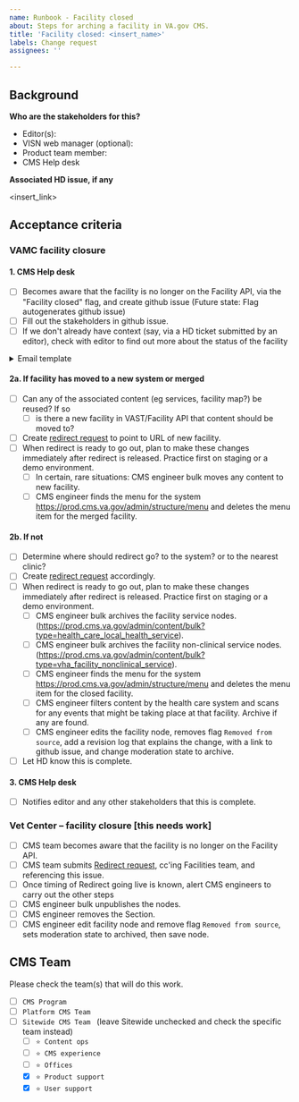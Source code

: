 ```yaml
---
name: Runbook - Facility closed
about: Steps for arching a facility in VA.gov CMS.
title: 'Facility closed: <insert_name>'
labels: Change request
assignees: ''

---
```


## Background

**Who are the stakeholders for this?**

- Editor(s):
- VISN web manager (optional): 
- Product team member: 
- CMS Help desk

**Associated HD issue, if any**

<insert_link>

## Acceptance criteria

### VAMC facility closure

#### 1. CMS Help desk
- [ ] Becomes aware that the facility is no longer on the Facility API, via the "Facility closed" flag, and create github issue  (Future state: Flag autogenerates github issue)
- [ ] Fill out the stakeholders in github issue. 
- [ ] If we don't already have context (say, via a HD ticket submitted by an editor), check with editor to find out more about the status of the facility 

<details><summary>Email template </summary>

```
FROM: vacms email
SUBJECT: <facility name> removed from VAST
CC: Jeffrey.Grandon@va.gov, Steve.Tokar2@va.gov, Jennifer.Heiland-Luedtke@va.gov, David.Conlon@va.gov
BODY:

Hi [VAMC editor who owns the node in CMS ]

We see that [name of facility] has been removed from VAST. If this facility has been permanently closed or moved, you can now work with us to unpublish the facility from the CMS and remove it from VA.gov.

Because some Veterans may have bookmarked this facility, external sites may have linked to it, and because it can take a little time for search engines to catch up to web content, we want prevent errors and bad web experiences for our Veterans.

   In order to do that we have some questions about the nature of this closure so that we can help redirect Veterans to the right place and understand this change.

1. Was this facility replaced with another facility? 
   If yes, which one?
2. Is there a news release or story about this published on your VAMC website? 
3. Anything else we should know about this facility closure? 

If this facility has been removed from VAST in error, please notify our Support Desk as well as your VAST coordinator.

[outro]

[CMS helpdesk signature] 
```
   
   
</details>

#### 2a. If facility has moved to a new system or merged 
- [ ] Can any of the associated content  (eg services, facility map?) be reused? If so
  - [ ] is there a new facility in VAST/Facility API that content should be moved to?
- [ ] Create [redirect request](https://github.com/department-of-veterans-affairs/va.gov-team/issues/new?assignees=mnorthuis&labels=ia&template=redirect-request.md&title=Redirect+Request) to point to URL of new facility.
- [ ] When redirect is ready to go out, plan to make these changes immediately after redirect is released. Practice first on staging or a demo environment. 
  - [ ] In certain, rare situations: CMS engineer bulk moves any content to new facility.
  - [ ] CMS engineer finds the menu for the system https://prod.cms.va.gov/admin/structure/menu and deletes the menu item for the merged facility.

#### 2b. If not 
- [ ] Determine where should redirect go? to the system? or to the nearest clinic?
- [ ] Create [redirect request](https://github.com/department-of-veterans-affairs/va.gov-team/issues/new?assignees=mnorthuis&labels=ia&template=redirect-request.md&title=Redirect+Request) accordingly. 
- [ ] When redirect is ready to go out, plan to make these changes immediately after redirect is released. Practice first on staging or a demo environment. 
  - [ ] CMS engineer bulk archives the facility service nodes. (https://prod.cms.va.gov/admin/content/bulk?type=health_care_local_health_service).
  - [ ] CMS engineer bulk archives the facility non-clinical service nodes. (https://prod.cms.va.gov/admin/content/bulk?type=vha_facility_nonclinical_service).
  - [ ] CMS engineer finds the menu for the system https://prod.cms.va.gov/admin/structure/menu and deletes the menu item for the closed facility.
  - [ ] CMS engineer filters content by the health care system and scans for any events that might be taking place at that facility. Archive if any are found.
  - [ ] CMS engineer edits the facility node, removes  flag `Removed from source`, add a revision log that explains the change, with a link to github issue, and change moderation state to archive.
- [ ] Let HD know this is complete. 

#### 3. CMS Help desk
- [ ] Notifies editor and any other stakeholders that this is complete. 

### Vet Center – facility closure [this needs work]
- [ ] CMS team becomes aware that the facility is no longer on the Facility API.
- [ ] CMS team submits [Redirect request](https://github.com/department-of-veterans-affairs/va.gov-team/issues/new?assignees=mnorthuis&labels=ia&template=redirect-request.md&title=Redirect+Request), cc'ing Facilities team, and referencing this issue.
- [ ] Once timing of Redirect going live is known, alert CMS engineers to carry out the other steps
- [ ] CMS engineer bulk unpublishes the nodes.
- [ ] CMS engineer removes the Section.
- [ ] CMS engineer edit facility node and remove flag `Removed from source`, sets moderation state to archived, then save node.

## CMS Team
Please check the team(s) that will do this work.

- [ ] `CMS Program`
- [ ] `Platform CMS Team`
- [ ] `Sitewide CMS Team ` (leave Sitewide unchecked and check the specific team instead)
  - [ ] `⭐️ Content ops`
  - [ ] `⭐️ CMS experience`
  - [ ] `⭐️ Offices`
  - [x] `⭐️ Product support`
  - [x] `⭐️ User support`
